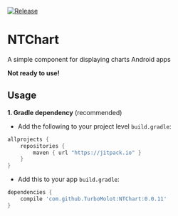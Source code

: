 [![Release](https://img.shields.io/github/release/TurboMolot/NTChart.svg?style=flat)](https://jitpack.io/#TurboMolot/NTChart)
# NTChart
A simple component for displaying charts Android apps

**Not ready to use!**

Usage
-----

**1. Gradle dependency** (recommended)

  -  Add the following to your project level `build.gradle`:
```gradle
allprojects {
    repositories {
        maven { url "https://jitpack.io" }
    }
}
```
  -  Add this to your app `build.gradle`:
 
```gradle
dependencies {
    compile 'com.github.TurboMolot:NTChart:0.0.11'
}
```
